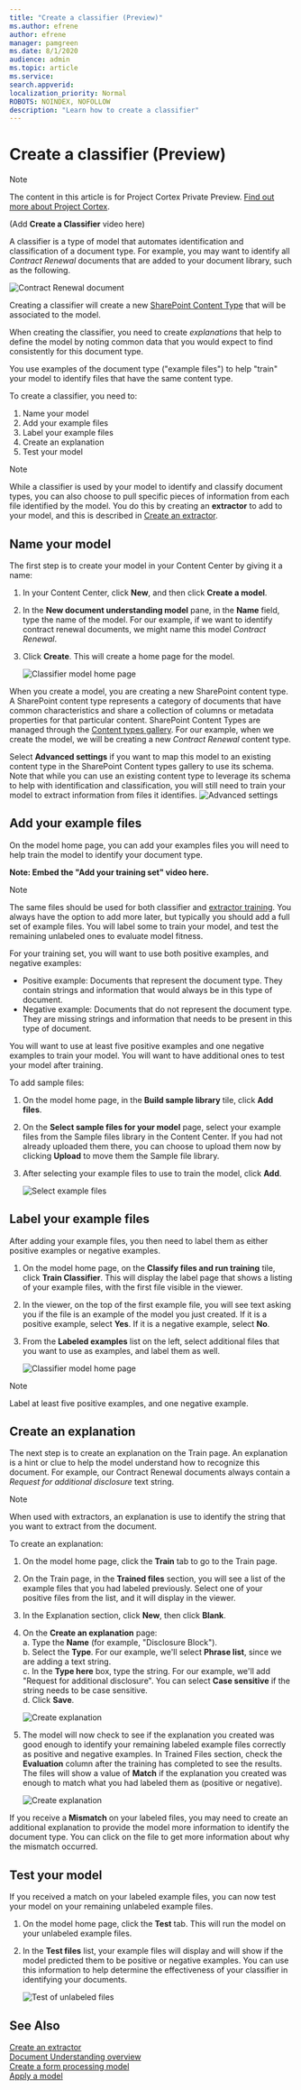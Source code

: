 ```yaml
---
title: "Create a classifier (Preview)"
ms.author: efrene
author: efrene
manager: pamgreen
ms.date: 8/1/2020
audience: admin
ms.topic: article
ms.service: 
search.appverid: 
localization_priority: Normal
ROBOTS: NOINDEX, NOFOLLOW
description: "Learn how to create a classifier"
---
```


# Create a classifier (Preview)

> [!Note] 
> The content in this article is for Project Cortex Private Preview. [Find out more about Project Cortex](https://aka.ms/projectcortex).

(Add **Create a Classifier** video here)

A classifier is a type of model that automates identification and classification of a document type. For example, you may want to identify all *Contract Renewal* documents that are added to your document library, such as the following.

![Contract Renewal document](../media/content-understanding/contract-renewal.png)

Creating a classifier will create a new [SharePoint Content Type](https://docs.microsoft.com/sharepoint/governance/content-type-and-workflow-planning#content-type-overview) that will be associated to the model.

When creating the classifier, you need to create *explanations* that help to define the model by noting common data that you would expect to find consistently for this document type. 

You use examples of the document type ("example files") to help "train" your model to identify files that have the same content type.

To create a classifier, you need to:
1. Name your model
2. Add your example files
3. Label your example files
4. Create an explanation
5. Test your model 

> [!Note]
> While a classifier is used by your model to identify and classify document types, you can also choose to pull specific pieces of information from each file identified by the model. You do this by creating an **extractor** to add to your model, and this is described in [Create an extractor](create-an-extractor.md).

## Name your model

The first step is to create your model in your Content Center by giving it a name:

1. In your Content Center, click **New**, and then click **Create a model**.
2. In the **New document understanding model** pane, in the **Name** field, type the name of the model. For our example, if we want to identify contract renewal documents, we might name this model *Contract Renewal*.
3. Click **Create**. This will create a home page for the model.

    ![Classifier model home page](../media/content-understanding/model-home.png)

When you create a model, you are creating a new SharePoint content type. A SharePoint content type represents a category of documents that have common characteristics and share a collection of columns or metadata properties for that particular content. SharePoint Content Types are managed through the [Content types gallery](). For our example, when we create the model, we will be creating a new *Contract Renewal* content type.

Select **Advanced settings** if you want to map this model to an existing content type in the SharePoint Content types gallery to use its schema. Note that while you can use an existing content type to leverage its schema to help with identification and classification, you will still need to train your model to extract information from files it identifies.
![Advanced settings](../media/content-understanding/advanced-settings.png)

## Add your example files

On the model home page, you can add your examples files you will need to help train the model to identify your document type. 

**Note: Embed the "Add your training set" video here.**

> [!Note]
> The same files should be used for both classifier and [extractor training](create-an-extractor.md). You always have the option to add more later, but typically you should add a full set of example files. You will label some to train your model, and test the remaining unlabeled ones to evaluate model fitness. 

For your training set, you will want to use both positive examples, and negative examples:
- Positive example: Documents that represent the document type. They contain strings and information that would always be in this type of document.
- Negative example: Documents that do not represent the document type.  They are missing strings and information that needs to be present in this type of document.

You will want to use at least five positive examples and one negative examples to train your model.  You will want to have additional ones to test your model after training.

To add sample files:

1. On the model home page, in the **Build sample library** tile, click **Add files**.
2. On the **Select sample files for your model** page, select your example files from the Sample files library in the Content Center. If you had not already uploaded them there, you can choose to upload them now by clicking **Upload** to move them the Sample file library.
3. After selecting your example files to use to train the model, click **Add**.

    ![Select example files](../media/content-understanding/select-sample.png) 

## Label your example files

After adding your example files, you then need to label them as either positive examples or negative examples.

1. On the model home page, on the **Classify files and run training** tile, click **Train Classifier**.
   This will display the label page that shows a listing of your example files, with the first file visible in the viewer.
2. In the viewer, on the top of the first example file, you will see text asking you if the file is an example of the model you just created. If it is a positive example, select **Yes**. If it is a negative example, select **No**.
3. From the **Labeled examples** list on the left, select additional files that you want to use as examples, and label them as well. 

    ![Classifier model home page](../media/content-understanding/classifier-home-page.png) 


> [!Note]
> Label at least five positive examples, and one negative example. 

## Create an explanation

The next step is to create an explanation on the Train page.  An explanation is a hint or clue to help the model understand how to recognize this document. For example, our Contract Renewal documents always contain a *Request for additional disclosure* text string.

> [!Note]
> When used with extractors, an explanation is use to identify the string that you want to extract from the document. 

To create an explanation:

1. On the model home page, click the **Train** tab to go to the Train page.
2. On the Train page, in the **Trained files** section, you will see a list of the example files that you had labeled previously. Select one of your positive files from the list, and it will display in the viewer.
3. In the Explanation section, click **New**, then click **Blank**.
4. On the **Create an explanation** page:</br>
    a. Type the **Name** (for example, "Disclosure Block").</br>
    b. Select the **Type**. For our example, we'll select **Phrase list**, since we are adding a text string.</br>
    c. In the **Type here** box, type the string.  For our example, we'll add "Request for additional disclosure". You can select **Case sensitive** if the string needs to be case sensitive.</br>
    d. Click **Save**.

    ![Create explanation](../media/content-understanding/explanation.png) 
    
 
5.  The model will now check to see if the explanation you created was good enough to identify your remaining labeled example files correctly as positive and negative examples. In Trained Files section, check the **Evaluation** column after the training has completed to see the results.  The files will show a value of **Match** if the explanation you created was enough to match what you had labeled them as (positive or negative).

    ![Create explanation](../media/content-understanding/match.png) 

If you receive a **Mismatch** on your labeled files, you may need to create an additional explanation to provide the model more information to identify the document type. You can click on the file to get more information about why the mismatch occurred.

## Test your model

If you received a match on your labeled example files, you can now test your model on your remaining unlabeled example files.

1. On the model home page, click the **Test** tab.  This will run the model on your unlabeled example files.
2. In the **Test files** list, your example files will display and will show if the model predicted them to be positive or negative examples. You can use this information to help determine the effectiveness of your classifier in identifying your documents.

    ![Test of unlabeled files](../media/content-understanding/test-on-files.png) 



## See Also
[Create an extractor](create-an-extractor.md)</br>
[Document Understanding overview](document-understanding-overview.md)</br>
[Create a form processing model](create-a-form-processing-model.md)</br>
[Apply a model](apply-a-model.md) 




